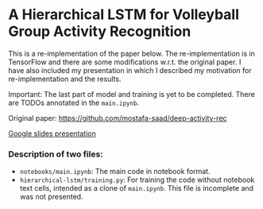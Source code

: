 # A Hierarchical LSTM for Volleyball Group Activity Recognition

This is a re-implementation of the paper below. 
The re-implementation is in TensorFlow and there are some modifications w.r.t. the original paper.
I have also included my presentation in which I described my motivation for re-implementation and the results.

Important: 
The last part of model and training is yet to be completed.
There are TODOs annotated in the `main.ipynb`.

Original paper:
https://github.com/mostafa-saad/deep-activity-rec

[Google slides presentation](https://docs.google.com/presentation/d/e/2PACX-1vTDV0O45cAwInrPV0fZg6x_jfNVDcJFPLvjteJpqso2duBRKlBNOu93wRHCGpMRTIS9jZ-2qq5kjo7e/pub?start=false&loop=false&delayms=30000)

### Description of two files:
- `notebooks/main.ipynb`: The main code in notebook format.
- `hierarchical-lstm/training.py`: For training the code without notebook text cells, intended as a clone of `main.ipynb`. This file is incomplete and was not presented.